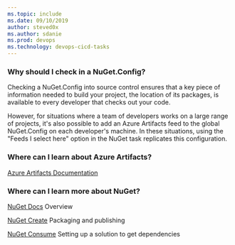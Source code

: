 ```yaml
---
ms.topic: include
ms.date: 09/10/2019
author: steved0x
ms.author: sdanie
ms.prod: devops
ms.technology: devops-cicd-tasks
---
```


### Why should I check in a NuGet.Config?

Checking a NuGet.Config into source control ensures that a key piece of information needed to build your project, the location of its packages, is available to every developer that checks out your code.

However, for situations where a team of developers works on a large range of projects, it's also possible to add an Azure Artifacts feed to the global NuGet.Config on each developer's machine. In these situations, using the "Feeds I select here" option in the NuGet task replicates this configuration.

### Where can I learn about Azure Artifacts?

[Azure Artifacts Documentation](../../../artifacts/index.yml)

### Where can I learn more about NuGet?

[NuGet Docs](https://docs.nuget.org/) Overview

[NuGet Create](https://docs.nuget.org/create) Packaging and publishing

[NuGet Consume](https://docs.nuget.org/consume) Setting up a solution to get dependencies

